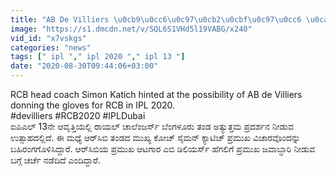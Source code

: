 ```yaml
---
title: "AB De Villiers \u0cb9\u0cc6\u0c97\u0cb2\u0cbf\u0c97\u0cc6 \u0cac\u0cbf\u0ca4\u0ccd\u0ca4\u0cc1 \u0ca6\u0cca\u0ca1\u0ccd\u0ca1 \u0c9c\u0cb5\u0cbe\u0cac\u0ccd\u0ca6\u0cbe\u0cb0\u0cbf Oneindia Kannada"
image: "https://s1.dmcdn.net/v/SQL6S1VHd5l19VABG/x240"
vid_id: "x7vskgs"
categories: "news"
tags: [" ipl "," ipl 2020 "," ipl 13 "]
date: "2020-08-30T09:44:06+03:00"
---
```

RCB head coach Simon Katich hinted at the possibility of AB de Villiers donning the gloves for RCB in IPL 2020.  <br>#devilliers #RCB2020 #IPLDubai   <br>ಐಪಿಎಲ್ 13ನೇ ಆವೃತ್ತಿಯಲ್ಲಿ ರಾಯಲ್ ಚಾಲೆಂಜರ್ಸ್ ಬೆಂಗಳೂರು ತಂಡ ಅತ್ಯುತ್ತಮ ಪ್ರದರ್ಶನ ನೀಡುವ ಉತ್ಸಾಹದಲ್ಲಿದೆ. ಈ ಮಧ್ಯೆ ಆರ್‌ಸಿಬಿ ತಂಡದ ಮುಖ್ಯ ಕೋಚ್ ಸೈಮನ್ ಕ್ಯಾಟಿಚ್ ಪ್ರಮುಖ ವಿಚಾರವೊಂದನ್ನು ಬಹಿರಂಗಗೊಳಿಸಿದ್ದಾರೆ. ಆರ್‌ಸಿಬಿಯ ಪ್ರಮುಖ ಆಟಗಾರ ಎಬಿ ಡಿಲಿಯರ್ಸ್ ಹೆಗಲಿಗೆ ಪ್ರಮುಖ ಜವಾಬ್ಧಾರಿ ನೀಡುವ ಬಗ್ಗೆ ಚರ್ಚೆ ನಡೆದಿದೆ ಎಂದಿದ್ದಾರೆ.  <br>
